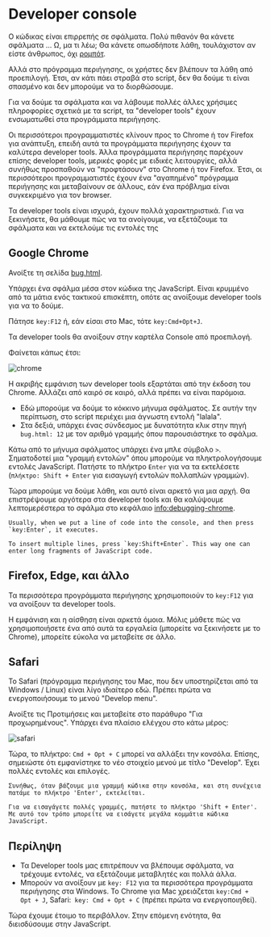 # Developer console

Ο κώδικας είναι επιρρεπής σε σφάλματα. Πολύ πιθανόν θα κάνετε σφάλματα ... Ω, μα τι λέω;  Θα κάνετε οπωσδήποτε λάθη, τουλάχιστον αν είστε άνθρωπος, όχι [ρομπότ](https://en.wikipedia.org/wiki/Bender_(Futurama)).

Αλλά στο πρόγραμμα περιήγησης, οι χρήστες δεν βλέπουν τα λάθη από προεπιλογή. Έτσι, αν κάτι πάει στραβά στο script, δεν θα δούμε τι είναι σπασμένο και δεν μπορούμε να το διορθώσουμε.

Για να δούμε τα σφάλματα και να λάβουμε πολλές άλλες χρήσιμες πληροφορίες σχετικά με τα script, τα "developer tools" έχουν ενσωματωθεί στα προγράμματα περιήγησης.

Οι περισσότεροι προγραμματιστές κλίνουν προς το Chrome ή τον Firefox για ανάπτυξη, επειδή αυτά τα προγράμματα περιήγησης έχουν τα καλύτερα developer tools. Άλλα προγράμματα περιήγησης παρέχουν επίσης developer tools, μερικές φορές με ειδικές λειτουργίες, αλλά συνήθως προσπαθούν να  "προφτάσουν" στο Chrome ή τον Firefox. Έτσι, οι περισσότεροι προγραμματιστές έχουν ένα "αγαπημένο" πρόγραμμα περιήγησης και μεταβαίνουν σε άλλους, εάν ένα πρόβλημα είναι συγκεκριμένο για τον browser.

Τα developer tools είναι ισχυρά, έχουν πολλά χαρακτηριστικά. Για να ξεκινήσετε, θα μάθουμε πώς να τα ανοίγουμε, να εξετάζουμε τα σφάλματα και να εκτελούμε τις εντολές της 

## Google Chrome

Ανοίξτε τη σελίδα [bug.html](bug.html).

Υπάρχει ένα σφάλμα μέσα στον κώδικα της JavaScript. Είναι κρυμμένο από τα μάτια ενός τακτικού επισκέπτη, οπότε ας ανοίξουμε developer tools για να το δούμε.

Πάτησε `key:F12` ή, εάν είσαι στο Mac, τότε `key:Cmd+Opt+J`.

Τα developer tools θα ανοίξουν στην καρτέλα Console από προεπιλογή.

Φαίνεται κάπως έτσι:

![chrome](chrome.png)

Η ακριβής εμφάνιση των develοper tools εξαρτάται από την έκδοση του Chrome. Αλλάζει από καιρό σε καιρό, αλλά πρέπει να είναι παρόμοια.

- Εδώ μπορούμε να δούμε το κόκκινο μήνυμα σφάλματος. Σε αυτήν την περίπτωση, στο script περιέχει μια άγνωστη εντολή "lalala".
- Στα δεξιά, υπάρχει ένας σύνδεσμος με δυνατότητα κλικ στην πηγή `bug.html: 12` με τον αριθμό γραμμής όπου παρουσιάστηκε το σφάλμα.

Κάτω από το μήνυμα σφάλματος υπάρχει ένα μπλε σύμβολο `>`. Σηματοδοτεί μια "γραμμή εντολών" όπου μπορούμε να πληκτρολογήσουμε εντολές JavaScript. Πατήστε το πλήκτρο `Enter` για να τα εκτελέσετε (`πλήκτρο: Shift + Enter` για εισαγωγή εντολών πολλαπλών γραμμών).

Τώρα μπορούμε να δούμε λάθη, και αυτό είναι αρκετό για μια αρχή. Θα επιστρέψουμε αργότερα στα developer tools και θα καλύψουμε λεπτομερέστερα το σφάλμα στο κεφάλαιο <info:debugging-chrome>.

```smart header="Multi-line input"
Usually, when we put a line of code into the console, and then press `key:Enter`, it executes.

To insert multiple lines, press `key:Shift+Enter`. This way one can enter long fragments of JavaScript code.
```

## Firefox, Edge, και άλλο

Τα περισσότερα προγράμματα περιήγησης χρησιμοποιούν το `key:F12` για να ανοίξουν τα developer tools.

Η εμφάνιση και η αίσθηση είναι αρκετά όμοια. Μόλις μάθετε πώς να χρησιμοποιήσετε ένα από αυτά τα εργαλεία (μπορείτε να ξεκινήσετε με το Chrome), μπορείτε εύκολα να μεταβείτε σε άλλο.

## Safari

Το Safari (πρόγραμμα περιήγησης του Mac, που δεν υποστηρίζεται από τα Windows / Linux) είναι λίγο ιδιαίτερο εδώ. Πρέπει πρώτα να ενεργοποιήσουμε το μενού "Develop menu".

Ανοίξτε τις Προτιμήσεις και μεταβείτε στο παράθυρο "Για προχωρημένους". Υπάρχει ένα πλαίσιο ελέγχου στο κάτω μέρος:

![safari](safari.png)

Τώρα, το πλήκτρο: `Cmd + Opt + C` μπορεί να αλλάξει την κονσόλα. Επίσης, σημειώστε ότι εμφανίστηκε το νέο στοιχείο μενού με τίτλο "Develop". Έχει πολλές εντολές και επιλογές.

```smart header="Multi-line input"
Συνήθως, όταν βάζουμε μια γραμμή κώδικα στην κονσόλα, και στη συνέχεια πατάμε το πλήκτρο 'Enter', εκτελείται. 

Για να εισαγάγετε πολλές γραμμές, πατήστε το πλήκτρο 'Shift + Enter'. Με αυτό τον τρόπο μπορείτε να εισάγετε μεγάλα κομμάτια κώδικα JavaScript.
```

## Περίληψη

- Τα Developer tools μας επιτρέπουν να βλέπουμε σφάλματα, να τρέχουμε εντολές, να εξετάζουμε μεταβλητές και πολλά άλλα.
- Μπορούν να ανοίξουν με `key: F12` για τα περισσότερα προγράμματα περιήγησης στα Windows. Το Chrome για Mac χρειάζεται `key:Cmd + Opt + J`, Safari:` key: Cmd + Opt + C` (πρέπει πρώτα να ενεργοποιηθεί).

Τώρα έχουμε έτοιμο το περιβάλλον. Στην επόμενη ενότητα, θα διεισδύσουμε στην JavaScript.
